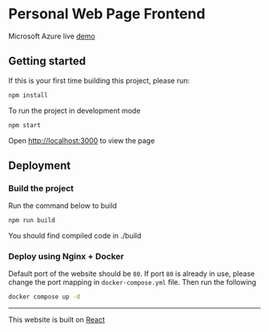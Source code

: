 # Personal Web Page Frontend
Microsoft Azure live [demo](http://20.120.31.194)

## Getting started

If this is your first time building this project, please run:
```sh
npm install
```

To run the project in development mode
```sh
npm start
```
Open [http://localhost:3000](http://localhost:3000) to view the page

## Deployment

### Build the project 
Run the command below to build
```sh
npm run build
```
You should find compiled code in ./build

### Deploy using Nginx + Docker
Default port of the website should be `80`. If port `80` is already in use, please change the port mapping in `docker-compose.yml` file.
Then run the following
```sh
docker compose up -d
```

---
This website is built on [React](https://reactjs.org/)